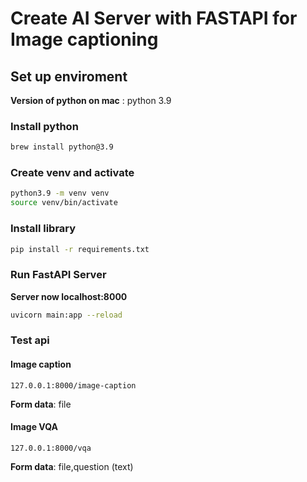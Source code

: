 # Create AI Server with FASTAPI for Image captioning

## Set up enviroment

**Version of python on mac** : python 3.9

### Install python
```zsh
brew install python@3.9
```
### Create venv and activate
```zsh
python3.9 -m venv venv
source venv/bin/activate
```
### Install library

```zsh
pip install -r requirements.txt
```
### Run FastAPI Server
**Server now localhost:8000**
```zsh
uvicorn main:app --reload
```

### Test api

#### Image caption
```
127.0.0.1:8000/image-caption
```
**Form data**: file

#### Image VQA
```
127.0.0.1:8000/vqa
```
**Form data**: file,question (text)
